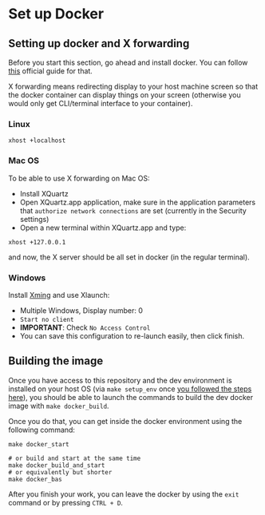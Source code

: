# Set up Docker

## Setting up docker and X forwarding

Before you start this section, go ahead and install docker. You can follow [this](https://docs.docker.com/engine/install/) official guide for that.

X forwarding means redirecting display to your host machine screen so that the docker container can display things on your screen (otherwise you would only get CLI/terminal interface to your container).

### Linux

```shell
xhost +localhost
```

### Mac OS

To be able to use X forwarding on Mac OS:

- Install XQuartz
- Open XQuartz.app application, make sure in the application parameters that `authorize network connections` are set (currently in the Security settings)
- Open a new terminal within XQuartz.app and type:

```shell
xhost +127.0.0.1
```

and now, the X server should be all set in docker (in the regular terminal).

### Windows

Install [Xming](https://sourceforge.net/projects/xming/) and use Xlaunch:

- Multiple Windows, Display number: 0
- `Start no client`
- **IMPORTANT**: Check `No Access Control`
- You can save this configuration to re-launch easily, then click finish.

## Building the image

Once you have access to this repository and the dev environment is installed on your host OS (via `make setup_env` once [you followed the steps here](../../dev/howto/project_setup.md)), you should be able to launch the commands to build the dev docker image with `make docker_build`.

Once you do that, you can get inside the docker environment using the following command:

```shell
make docker_start

# or build and start at the same time
make docker_build_and_start
# or equivalently but shorter
make docker_bas
```

After you finish your work, you can leave the docker by using the `exit` command or by pressing `CTRL + D`.
